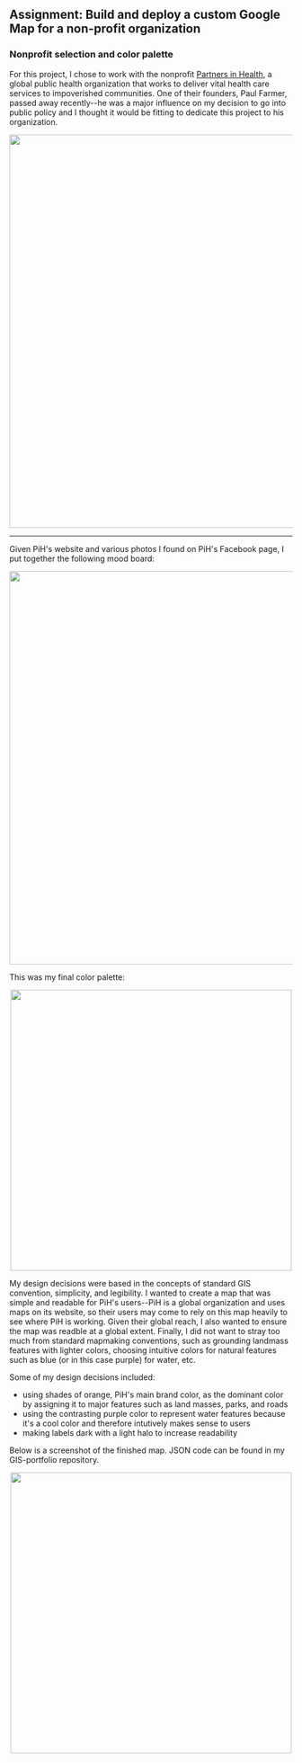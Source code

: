 ## Assignment: Build and deploy a custom Google Map for a non-profit organization

### Nonprofit selection and color palette
For this project, I chose to work with the nonprofit [Partners in Health](https://www.pih.org/), a global public health organization that works to deliver vital health care services to impoverished communities. One of their founders, Paul Farmer, passed away recently--he was a major influence on my decision to go into public policy and I thought it would be fitting to dedicate this project to his organization.

<p align="center">
  <img 
   width="700"
    src="https://user-images.githubusercontent.com/81482638/159127896-67dccc27-4579-4f06-99ca-b3ceeb3ab4e3.jpg"
  >
</p>

***

Given PiH's website and various photos I found on PiH's Facebook page, I put together the following mood board:

<p align="center">
   <img
    width="700"
     src="https://user-images.githubusercontent.com/81482638/159128940-284768eb-d962-46ba-8629-3ee3e6848e66.png"
   >
</p>

This was my final color palette:

<p align="center">
  <img
   width="500"
    src="https://user-images.githubusercontent.com/81482638/159128668-3384c3a3-5732-467c-99ff-0d43203ab97f.png"
  >
</p>

My design decisions were based in the concepts of standard GIS convention, simplicity, and legibility. I wanted to create a map that was simple and readable for PiH's users--PiH is a global organization and uses maps on its website, so their users may come to rely on this map heavily to see where PiH is working. Given their global reach, I also wanted to ensure the map was readble at a global extent. Finally, I did not want to stray too much from standard mapmaking conventions, such as grounding landmass features with lighter colors, choosing intuitive colors for natural features such as blue (or in this case purple) for water, etc.

Some of my design decisions included:
+ using shades of orange, PiH's main brand color, as the dominant color by assigning it to major features such as land masses, parks, and roads
+ using the contrasting purple color to represent water features because it's a cool color and therefore intutively makes sense to users
+ making labels dark with a light halo to increase readability

Below is a screenshot of the finished map. JSON code can be found in my GIS-portfolio repository.

<p align="center">
   <img
   width="500"
   src="https://user-images.githubusercontent.com/81482638/159127931-8c6ea8c4-8066-46b4-8fd8-007a44416e91.png"
   >
</p>
